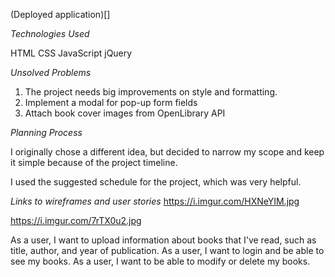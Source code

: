 (Deployed application)[]

*Technologies Used*

HTML
CSS
JavaScript
jQuery

*Unsolved Problems*

1. The project needs big improvements on style and formatting.
2. Implement a modal for pop-up form fields
3. Attach book cover images from OpenLibrary API

*Planning Process*

I originally chose a different idea, but decided to narrow my scope and keep it simple because of the project timeline.

I used the suggested schedule for the project, which was very helpful.

*Links to wireframes and user stories*
https://i.imgur.com/HXNeYIM.jpg

https://i.imgur.com/7rTX0u2.jpg

As a user, I want to upload information about books that I've read, such as
title, author, and year of publication.
As a user, I want to login and be able to see my books.
As a user, I want to be able to modify or delete my books.
